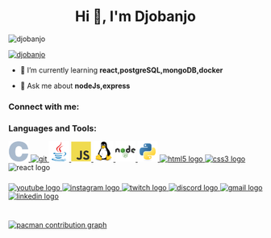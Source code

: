<h1 align="center">Hi 👋, I'm Djobanjo</h1>
<p align="left"> <img src="https://komarev.com/ghpvc/?username=djobanjo&label=Profile%20views&color=0e75b6&style=flat" alt="djobanjo" /> </p>

<p align="left"> <a href="https://github.com/ryo-ma/github-profile-trophy"><img src="https://github-profile-trophy.vercel.app/?username=djobanjo" alt="djobanjo" /></a> </p>


  
</div>

- 🌱 I’m currently learning **react,postgreSQL,mongoDB,docker**

- 💬 Ask me about **nodeJs,express**

<h3 align="left">Connect with me:</h3>
<p align="left">
</p>

<h3 align="left">Languages and Tools:</h3>


<p align="left"> <a href="https://www.cprogramming.com/" target="_blank" rel="noreferrer"> <img src="https://raw.githubusercontent.com/devicons/devicon/master/icons/c/c-original.svg" alt="c" width="40" height="40"/> </a> <a href="https://git-scm.com/" target="_blank" rel="noreferrer"> <img src="https://www.vectorlogo.zone/logos/git-scm/git-scm-icon.svg" alt="git" width="40" height="40"/> </a> <a href="https://www.java.com" target="_blank" rel="noreferrer"> <img src="https://raw.githubusercontent.com/devicons/devicon/master/icons/java/java-original.svg" alt="java" width="40" height="40"/> </a> <a href="https://developer.mozilla.org/en-US/docs/Web/JavaScript" target="_blank" rel="noreferrer"> <img src="https://raw.githubusercontent.com/devicons/devicon/master/icons/javascript/javascript-original.svg" alt="javascript" width="40" height="40"/> </a> <a href="https://www.linux.org/" target="_blank" rel="noreferrer"> <img src="https://raw.githubusercontent.com/devicons/devicon/master/icons/linux/linux-original.svg" alt="linux" width="40" height="40"/> </a> <a href="https://nodejs.org" target="_blank" rel="noreferrer"> <img src="https://raw.githubusercontent.com/devicons/devicon/master/icons/nodejs/nodejs-original-wordmark.svg" alt="nodejs" width="40" height="40"/> </a> <a href="https://www.python.org" target="_blank" rel="noreferrer"> <img src="https://raw.githubusercontent.com/devicons/devicon/master/icons/python/python-original.svg" alt="python" width="40" height="40"/> </a> <a href="https://git-scm.com/" target="_blank" rel="noreferrer">  </a> <a href="https://git-scm.com/" target="_blank" rel="noreferrer"> <img src="https://cdn.jsdelivr.net/gh/devicons/devicon/icons/html5/html5-original.svg" alt="html5 logo" width="40"height="40" /> </a> <a href="https://git-scm.com/" target="_blank" rel="noreferrer"> <img src="https://cdn.jsdelivr.net/gh/devicons/devicon/icons/css3/css3-original.svg" alt="css3 logo" width="40" height="40" /> </a> <img src="https://cdn.jsdelivr.net/gh/devicons/devicon/icons/react/react-original.svg" alt="react logo" width="40" height="40" /> </a> <a href="https://git-scm.com/" target="_blank" rel="noreferrer">
</p>


###

<div align="left">
  <img src="https://img.shields.io/static/v1?message=Youtube&logo=youtube&label=&color=FF0000&logoColor=white&labelColor=&style=for-the-badge" height="35" alt="youtube logo"  />
  <img src="https://img.shields.io/static/v1?message=Instagram&logo=instagram&label=&color=E4405F&logoColor=white&labelColor=&style=for-the-badge" height="35" alt="instagram logo"  />
  <img src="https://img.shields.io/static/v1?message=Twitch&logo=twitch&label=&color=9146FF&logoColor=white&labelColor=&style=for-the-badge" height="35" alt="twitch logo"  />
  <img src="https://img.shields.io/static/v1?message=Discord&logo=discord&label=&color=7289DA&logoColor=white&labelColor=&style=for-the-badge" height="35" alt="discord logo"  />
  <img src="https://img.shields.io/static/v1?message=Gmail&logo=gmail&label=&color=D14836&logoColor=white&labelColor=&style=for-the-badge" height="35" alt="gmail logo"  />
  <img src="https://img.shields.io/static/v1?message=LinkedIn&logo=linkedin&label=&color=0077B5&logoColor=white&labelColor=&style=for-the-badge" height="35" alt="linkedin logo"  />
</div>


###

<br clear="both">

<picture>
  <source media="(prefers-color-scheme: dark)" srcset="https://raw.githubusercontent.com/Djobanjo/Djobanjo/output/pacman-contribution-graph-dark.svg">
  <source media="(prefers-color-scheme: light)" srcset="https://raw.githubusercontent.com/Djobanjo/Djobanjo/output/pacman-contribution-graph.svg">
  <img alt="pacman contribution graph" src="https://raw.githubusercontent.com/Djobanjo/Djobanjo/output/pacman-contribution-graph.svg">
</picture>

###
